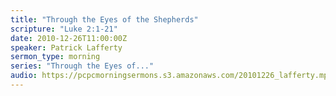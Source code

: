 ```yaml
---
title: "Through the Eyes of the Shepherds"
scripture: "Luke 2:1-21"
date: 2010-12-26T11:00:00Z
speaker: Patrick Lafferty
sermon_type: morning
series: "Through the Eyes of..."
audio: https://pcpcmorningsermons.s3.amazonaws.com/20101226_lafferty.mp3 
---
```




